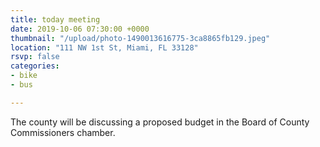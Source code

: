 ```yaml
---
title: today meeting
date: 2019-10-06 07:30:00 +0000
thumbnail: "/upload/photo-1490013616775-3ca8865fb129.jpeg"
location: "111 NW 1st St, Miami, FL 33128"
rsvp: false
categories:
- bike
- bus

---
```

The county will be discussing a proposed budget in the Board of County Commissioners chamber.